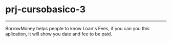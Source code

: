 # prj-cursobasico-3
---
BorrowMoney helps people to know Loan's Fees, if you can you this aplication, it will show you date and fee to be paid. 

